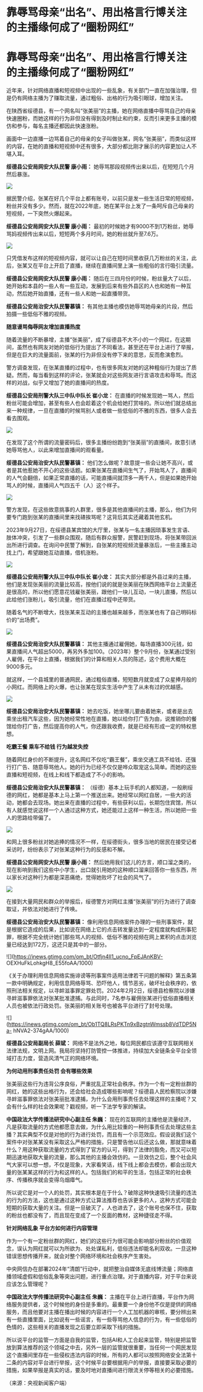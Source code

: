 # 靠辱骂母亲“出名”、用出格言行博关注的主播缘何成了“圈粉网红”

# 靠辱骂母亲“出名”、用出格言行博关注的主播缘何成了“圈粉网红”

近年来，针对网络直播和短视频中出现的一些乱象，有关部门一直在加强治理，但是仍有网络主播为了赚取流量，通过粗俗、出格的行为吸引眼球，增加关注。

在陕西省绥德县，有一个网名叫“张美丽”的主播，她在网络直播中辱骂自己的母亲快速圈粉，而她这样的行为非但没有得到及时制止和约束，反而引来更多主播的模仿和参与，每名主播还都因此快速涨粉。

画面中一边直播一边骂着自己的母亲的女子叫做张某，网名“张美丽”，而类似这样的内容，在她的直播和短视频中还有很多，大部分都比刚才展示的内容更加让人不堪入耳。

**绥德县公安局网安大队民警 康小雨：** 她辱骂那段视频传出来以后，在短短几个月然后暴涨。

![](https://inews.gtimg.com/om_bt/GTnc9ijxnxTPHonAnhdozq0gwnoZGV1rnB6s8tIShmBhcAA/0)

据民警介绍，张某在好几个平台上都有账号，以前只是发一些生活日常的短视频，粉丝并没有多少。然而，就在2022年底，她在某平台上发了一条呵斥自己母亲的短视频，一下突然火爆起来。

**绥德县公安局网安大队民警 康小雨：** 最初的时候她才有9000不到1万粉丝，她辱骂妈视频传出来以后，短短两个多月时间，她的粉丝就升至7.6万。

![](https://inews.gtimg.com/om_bt/O3q4Q4d2P7zeb0U_GCn06ANJw8DB47T4TOFEoZrKOVDpYAA/1000)

只凭借发布这样的短视频内容，就可以让自己在短时间里收获几万粉丝的关注，此后，张某又在平台上开启了直播，继续在直播间里上演一些粗俗的言行吸引流量。

**绥德县公安局网安大队民警 康小雨：**
随后在三四月份的时候，粉丝量大了以后，她开始和本县的一些人有一些互动，发展到后来有些外县区的人也和她有一种互动，然后她开始直播，还有一些人和她一起直播带货。

**绥德县公安局治安大队民警慕镇：** 有其他主播也模仿她辱骂她母亲的片段，然后拍摄一些低俗不雅的视频。

**随意谩骂侮辱网友增加直播热度**

随着流量的不断暴增，主播“张美丽”，成了绥德县不大不小的一个网红，在这期间，虽然也有网友对她的低俗行为提出了不同看法，甚至还在平台上进行了举报，但是在巨大的流量面前，张某的行为非但没有停下来的意思，反而愈演愈烈。

警方调查发现，在张某直播的过程中，也有很多网友对她的这种粗俗行为提出了质疑。然而，每当看到这样的评论，张某就会对这些网友进行言语攻击和辱骂。而这样的对战，似乎又增加了她的直播间的热度。

**绥德县公安局刑警大队三中队中队长 崔小龙：**
在直播的时候发现她一骂人，然后粉丝可能会增加，甚至有些人也会趁着这个机会给她打赏啥的。所以他们就总结出来一种规律，一旦在直播的时候骂别人或者做一些低俗的不雅的东西，很多人会去看去围观。

![](https://inews.gtimg.com/om_bt/OGENDi4OCRXzU_FvX__SPjBdjobtEsNsC-a1tIngJ_f30AA/1000)

在发现了这个所谓的流量密码后，很多主播纷纷跑到“张美丽”的直播间，故意引诱她辱骂他人，以此来增加直播间的观看量。

**绥德县公安局治安大队民警慕镇：**
他们怎么做呢？故意提一些会让她不高兴，或者是其他惹她不开心的这些话题。如果张某在直播间生气了，开始骂人了，直播间的人气会翻倍，如果正常直播的话，可能直播间就顶多一两千人，但是如果她开始骂人的时候，直播间人气四五千（人）这个样子。

![](https://inews.gtimg.com/om_bt/OidBsQiePQJSXeruQWxjMhRT5UMlPK8IyqvPWLxymf4LoAA/1000)

警方发现，在这些故意挑事的人群里，很多是其他直播间的主播，那么，他们为何要专门跑到张某的直播间里来找碴挨骂呢？这背后其实还藏着其他玄机。

2023年9月27日，在绥德县某宾馆的大厅里，张某与一名主播因琐事发生言语、肢体冲突，引发了一些群众围观，随后有群众报警，民警赶到现场，将张某带回派出所进行调查。在询问中民警了解到，自张某的短视频流量暴涨后，一些主播主动找上门，希望跟她互动直播，借机涨粉。

![](https://inews.gtimg.com/om_bt/OLkC-9OaLy4DYo8J9iKtJTvIgf2EQB0hRjoK3gUB0iqKsAA/1000)

**绥德县公安局刑警大队三中队中队长 崔小龙：**
其实大部分都是外县过来的主播，他们是发现张美丽的流量比较高，按他们说的就是张美丽在陕西网络平台上流量还是很高的，所以他们愿意花钱雇张美丽，跟他们一块儿互动，一块儿直播，然后以此给他们涨粉儿，吸引流量，他们在直播过程中还带货。

随着名气的不断增大，找张某来互动的主播也越来越多，而张某也有了自己明码标价的“出场费”。

![](https://inews.gtimg.com/om_bt/OlenmhjA07BsjimdLSMTW0r8psQDJqmWPcF3sbVwktjcQAA/1000)

**绥德县公安局治安大队民警慕镇：**
其他主播通过雇佣她，每场直播300元钱，如果直播间人气超出5000，再另外多加100。（2023年）整个9月份，张某通过受别人雇佣，在平台上直播，根据我们的计算和相关人员的陈述，这个费用大概在9000多元。

就这样，一个县城里的普通网民，通过粗俗直播，短短数月就变成了众星捧月般的小网红。而网络上的火爆，也让张某在现实生活中产生了从未有过的优越感。

![](https://inews.gtimg.com/om_bt/Ol3rWdaeVjLk4tE-H49xv88Oga8Q8EfBboeJcJOHXf2AcAA/1000)

**绥德县公安局治安大队民警慕镇：**
她去吃饭，她坐哪儿要由着她来，或者是出去乘坐出租汽车这些，因为她经常性地在直播，她以给你打广告为由，说推销你的餐馆给你打广告，然后提高你的人气，你还跟我收费，就是已经有形成一定的特权思想。

**吃霸王餐 乘车不给钱 行为越发失控**

随着网红身价的不断提升，这名网红不仅吃“霸王餐”，乘坐交通工具不给钱、还强行打广告、随意辱骂他人。她的行为已经不仅仅是哗众取宠这么简单。而她的这些直播和短视频，在线上和线下都造成了不小的影响。

**绥德县公安局治安大队民警慕镇：**
（绥德）基本上玩手机的人都知道，一般刷绥德的网红，她都是基本上马上第一个推送出来。她经常以网红自居，一些大的活动，她都会去现场。她出来在直播的过程中，有些获利以后，长期包住宾馆，所以有人就感觉说这样一个人通过这种方式，她还能过上这样一种生活，所以她把一些人的思路给带偏了。

![](https://inews.gtimg.com/om_bt/OpofWtMveERr4F_ZqOWgqjkNu063v11oZwvlBqevGWt60AA/1000)

和网上很多粉丝对她追捧的情况不一样，在绥德街头，很多当地的居民在接受记者采访时，纷纷表示了对张某这种行为的反感和不解。

**绥德县公安局网安大队民警 康小雨：**
然后她用我们这儿的方言，顺口溜之类的，现在影响到我们这些中小学生，出口就引用她的这种顺口溜来回答你一些东西，所以家长对这种行为都是深恶痛绝，觉得她败坏了社会的风气了。

![](https://inews.gtimg.com/om_bt/Orn3NiZebG4Ytj3hglgKitm63tBqiiMBY_ONQMYRKhn_8AA/1000)

在接到大量网民和群众的举报后，绥德警方对网红主播“张美丽”的行为进行了调查取证，并依法对她进行了传唤。

**绥德县公安局治安大队民警慕镇：**
像利用信息网络案件办理的一些刑事案件，就是根据它造成的后果，比如说在网络上它的点击转发量达到一定程度就构成刑事犯罪，根据不完全统计她们那些骂人的视频、低俗不雅的视频在网上累积的点击浏览量已经达到172万，这还只是其中的一部分。

![](https://inews.gtimg.com/om_bt/Otfjn4Il1_ucno_FpEJAnKBV-
OEXHuFkLohkgH8_E55foAA/1000)

《关于办理利用信息网络实施诽谤等刑事案件适用法律若干问题的解释》第五条第一款中明确规定，利用信息网络辱骂、恐吓他人，情节恶劣，破坏社会秩序的，依照刑法相关规定，以寻衅滋事罪定罪处罚。2024年2月2日，绥德县检察院以涉嫌寻衅滋事罪依法对张某批准逮捕。与此同时，7名参与雇佣张某进行低俗直播相关人员也被依法行政处罚。张美丽的相关账号也被各平台进行了封号处理。

![](https://inews.gtimg.com/om_bt/Ob1TQ8LRsPKTn9xBzgtnWmssb8VdTDP5Na-
hNVA2-374gAA/1000)

**绥德县公安局副局长 薛斌：**
网络不是法外之地，每位网民都应该遵守互联网相关法律法规，文明上网。我局将坚持打防管控一体推进，持续加大全链条全平台全领域打击力度，营造风清气正的网络环境。

**为何动用刑事责任处罚 会有哪些效果**

张美丽这些行为违背公序良俗，严重扰乱正常社会秩序。作为一个有一定粉丝群的网红，她的这些出格行为，还会给社会造成哪些影响呢？绥德县人民检察院以涉嫌寻衅滋事罪依法对张美丽批准逮捕，为什么会用刑事责任去处理这样的主播呢？又会有什么样的社会效果呢？戳视频，听一下法学专家的解读。

**中国政法大学传播法研究中心副主任 朱巍：**
现在的互联网的主播他是流量经济，凡是获取流量的方式他都愿意去做，为什么用比较重的一种刑事责任去处理这些主播？其实典型不仅是对他的行为进行处罚，而且有一个示范效应。假设说我们这个案件中对张某某没有采取这么严格的措施，只是警告他以后还这么做，那就意味着什么？用这种获取流量的方式得到了官方的认可，得到了法律的豁免，而又可以短期迅速地获取大量的流量，那么其他的主播会效仿的。一旦效仿之后，整个社会风气大家可以想一想，不仅是现象，大家看笑话，线下线上都会去模仿，都会出现大量的张某某这样的行为和这样的人。包括我们的和平的生活，包括正常的社会秩序、传播秩序就会变得乌烟瘴气。

所以说它是对一个人的处罚，其实根本是在于什么？破除这种快速吸引流量的违法的行为的方法，这也是通过这种方式让算法推荐也告诉更多的人，这种方式可能会短期的获取大量的关注。但是一旦破灭了，人也进去了，这个账号也保不住，获取的粉丝也都没有了，而且现在变成了一个反面的教材，这种捷径走不得。

**针对网络乱象 平台方如何进行内容管理**

作为一个有一定粉丝群的网红，她们的这些行为很可能会影响部分粉丝的价值观念，误认为网红就可以为所欲为、处处谋私利，低俗违法却能名利双收。一旦这种错误思想传播开来，就会对整个网络环境和社会秩序产生害处。

中央网信办在部署2024年“清朗”行动中，就把整治自媒体无底线博流量；网络直播领域虚假和低俗乱象等突出问题，进行重点治理。对于直播内容，对于平台来说应该怎么管理呢？

**中国政法大学传播法研究中心副主任 朱巍：**
主播在平台上进行直播，平台作为网络服务提供者，这个时候他的身份是多重的。最重要一个身份他不仅是提供的网络服务，而且他要对主播在播出时候的内容进行一个人工加机器的审核，要分辨出来有一些直播里面，比如说有一些谣言，有一些辱骂他人信息的行为，有一些低俗的色情的，这些相关的直播发现之后要立即采取下线的措施。

所以说平台的监管一方面是自我的监管，包括AI和人工合起来监管，特别是把监管放到算法推荐的这个领域之中去，另外一层的监管就很重要，当任何一个网民发现这个直播间里存在一些侵权违法内容的时候，所有的人都可以按照网络安全法第十二条的内容对平台进行举报，这个时候平台要根据用户的举报，直接要采取必要的措施，如果举报是真实的话，要及时地对直播间进行限流关停等相关的必要措施。

（来源：央视新闻客户端）

